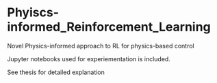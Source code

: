 # Phyiscs-informed_Reinforcement_Learning
Novel Physics-informed approach to RL for physics-based control

Jupyter notebooks used for experiementation is included.

See thesis for detailed explanation
